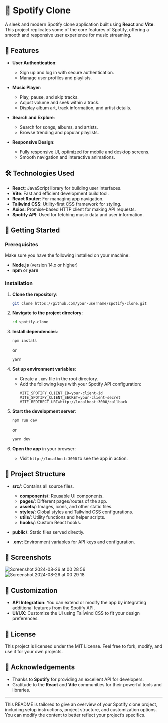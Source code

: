 # 🎵 Spotify Clone

A sleek and modern Spotify clone application built using **React** and **Vite**. This project replicates some of the core features of Spotify, offering a smooth and responsive user experience for music streaming.

## 🌟 Features

- **User Authentication**: 
  - Sign up and log in with secure authentication.
  - Manage user profiles and playlists.

- **Music Player**:
  - Play, pause, and skip tracks.
  - Adjust volume and seek within a track.
  - Display album art, track information, and artist details.

- **Search and Explore**:
  - Search for songs, albums, and artists.
  - Browse trending and popular playlists.

- **Responsive Design**:
  - Fully responsive UI, optimized for mobile and desktop screens.
  - Smooth navigation and interactive animations.

## 🛠️ Technologies Used

- **React**: JavaScript library for building user interfaces.
- **Vite**: Fast and efficient development build tool.
- **React Router**: For managing app navigation.
- **Tailwind CSS**: Utility-first CSS framework for styling.
- **Axios**: Promise-based HTTP client for making API requests.
- **Spotify API**: Used for fetching music data and user information.

## 🚀 Getting Started

### Prerequisites

Make sure you have the following installed on your machine:
- **Node.js** (version 14.x or higher)
- **npm** or **yarn**

### Installation

1. **Clone the repository**:
   ```bash
   git clone https://github.com/your-username/spotify-clone.git
   ```

2. **Navigate to the project directory**:
   ```bash
   cd spotify-clone
   ```

3. **Install dependencies**:
   ```bash
   npm install
   ```
   or
   ```bash
   yarn
   ```

4. **Set up environment variables**:
   - Create a `.env` file in the root directory.
   - Add the following keys with your Spotify API configuration:
     ```env
     VITE_SPOTIFY_CLIENT_ID=your-client-id
     VITE_SPOTIFY_CLIENT_SECRET=your-client-secret
     VITE_REDIRECT_URI=http://localhost:3000/callback
     ```

5. **Start the development server**:
   ```bash
   npm run dev
   ```
   or
   ```bash
   yarn dev
   ```

6. **Open the app** in your browser:
   - Visit `http://localhost:3000` to see the app in action.

## 📂 Project Structure

- **src/**: Contains all source files.
  - **components/**: Reusable UI components.
  - **pages/**: Different pages/routes of the app.
  - **assets/**: Images, icons, and other static files.
  - **styles/**: Global styles and Tailwind CSS configurations.
  - **utils/**: Utility functions and helper scripts.
  - **hooks/**: Custom React hooks.

- **public/**: Static files served directly.
- **.env**: Environment variables for API keys and configuration.

## 📱 Screenshots
![Screenshot 2024-08-26 at 00 28 56](https://github.com/user-attachments/assets/80741be7-0a2c-4a53-bd0a-0066eb67869d)
![Screenshot 2024-08-26 at 00 29 18](https://github.com/user-attachments/assets/373a2a78-e34b-422c-9e36-b2578a8652e8)

## 🔧 Customization

- **API Integration**: You can extend or modify the app by integrating additional features from the Spotify API.
- **UI/UX**: Customize the UI using Tailwind CSS to fit your design preferences.

## 📜 License

This project is licensed under the MIT License. Feel free to fork, modify, and use it for your own projects.

## 🙏 Acknowledgements

- Thanks to **Spotify** for providing an excellent API for developers.
- Gratitude to the **React** and **Vite** communities for their powerful tools and libraries.

---

This README is tailored to give an overview of your Spotify clone project, including setup instructions, project structure, and customization options. You can modify the content to better reflect your project’s specifics.
